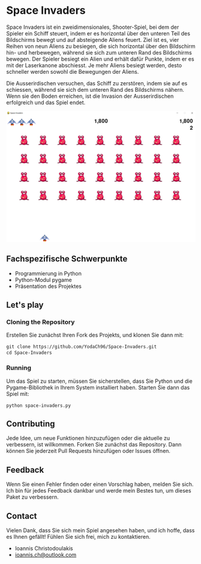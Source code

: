 # Space Invaders

Space Invaders ist ein zweidimensionales, Shooter-Spiel, bei dem der Spieler ein Schiff steuert, indem er es horizontal über den unteren Teil des Bildschirms bewegt und auf absteigende Aliens feuert. Ziel ist es, vier Reihen von neun Aliens zu besiegen, die sich horizontal über den Bildschirm hin- und herbewegen, während sie sich zum unteren Rand des Bildschirms bewegen. Der Spieler besiegt ein Alien und erhält dafür Punkte, indem er es mit der Laserkanone abschiesst. Je mehr Aliens besiegt werden, desto schneller werden sowohl die Bewegungen der Aliens.

Die Ausserirdischen versuchen, das Schiff zu zerstören, indem sie auf es schiessen, während sie sich dem unteren Rand des Bildschirms nähern. Wenn sie den Boden erreichen, ist die Invasion der Ausserirdischen erfolgreich und das Spiel endet.

![Space Invaders](images/space-invaders.png)

## Fachspezifische Schwerpunkte

-	Programmierung in Python
-	Python-Modul pygame
-	Präsentation des Projektes

## Let's play

### Cloning the Repository

Erstellen Sie zunächst Ihren Fork des Projekts, und klonen Sie dann mit:

```none
git clone https://github.com/YodaCh96/Space-Invaders.git
cd Space-Invaders
```

### Running

Um das Spiel zu starten, müssen Sie sicherstellen, dass Sie Python und die Pygame-Bibliothek in Ihrem System installiert haben. Starten Sie dann das Spiel mit:

```none
python space-invaders.py
```

## Contributing

Jede Idee, um neue Funktionen hinzuzufügen oder die aktuelle zu verbessern, ist willkommen. Forken Sie zunächst das Repository. Dann können Sie jederzeit Pull Requests hinzufügen oder Issues öffnen.

## Feedback

Wenn Sie einen Fehler finden oder einen Vorschlag haben, melden Sie sich. Ich bin für jedes Feedback dankbar und werde mein Bestes tun, um dieses Paket zu verbessern.

## Contact

Vielen Dank, dass Sie sich mein Spiel angesehen haben, und ich hoffe, dass es Ihnen gefällt! Fühlen Sie sich frei, mich zu kontaktieren.

- Ioannis Christodoulakis
- ioannis.ch@outlook.com
